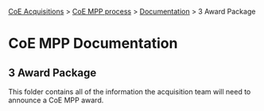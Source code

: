 [CoE Acquisitions](https://github.com/GSA/coe-acquisitions) > [CoE MPP process](https://github.com/GSA/coe-mpp-process/) > [Documentation](https://github.com/GSA/coe-mpp-process/documentation/) > 3 Award Package

# CoE MPP Documentation
## 3 Award Package

This folder contains all of the information the acquisition team will need to announce a CoE MPP award.